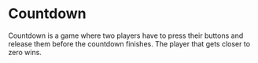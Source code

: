 Countdown
=========

Countdown is a game where two players have to press their buttons and release them before the countdown finishes. The player that gets closer to zero wins.